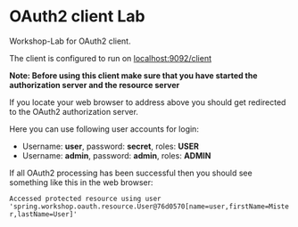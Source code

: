# OAuth2 client Lab
Workshop-Lab for OAuth2 client.

The client is configured to run on
[localhost:9092/client](http://localhost:9092/client)

__Note: Before using this client make sure that you have started the authorization server and the resource server__

If you locate your web browser to address above you should get redirected to the
OAuth2 authorization server.

Here you can use following user accounts for login:

- Username: __user__, password: __secret__, roles: __USER__
- Username: __admin__, password: __admin__, roles: __ADMIN__

If all OAuth2 processing has been successful then you should see something like this in the web browser:

``
Accessed protected resource using user 'spring.workshop.oauth.resource.User@76d0570[name=user,firstName=Mister,lastName=User]'
``

